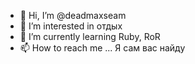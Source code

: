 - 👋 Hi, I’m @deadmaxseam
- 👀 I’m interested in отдых
- 🌱 I’m currently learning Ruby, RoR
- 📫 How to reach me ... Я сам вас найду

<!---
deadmaxseam/deadmaxseam is a ✨ special ✨ repository because its `README.md` (this file) appears on your GitHub profile.
You can click the Preview link to take a look at your changes.
--->
